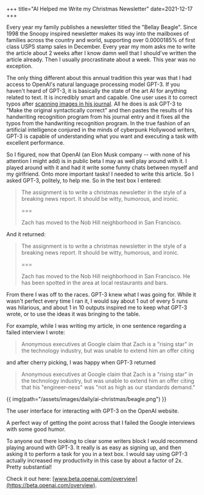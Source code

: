 +++
title="AI Helped me Write my Christmas Newsletter"
date=2021-12-17
+++

Every year my family publishes a newsletter titled the "Bellay Beagle". Since 1998 the Snoopy inspired newsletter makes its way into the mailboxes of families across the country and world, supporting over 0.0000185% of first class USPS stamp sales in December. Every year my mom asks me to write the article about 2 weeks after I know damn well that I should've written the article already. Then I usually procrastinate about a week. This year was no exception. 

The only thing different about this annual tradition this year was that I had access to OpenAI's natural language processing model GPT-3. If you haven't heard of GPT-3, it is basically the state of the art AI for anything related to text. It is incredibly smart and capable. One user uses it to correct typos after [scanning images in his journal](https://daily.tinyprojects.dev/paper_website). All he does is ask GPT-3 to "Make the original syntactically correct" and then pastes the results of his handwriting recognition program from his journal entry and it fixes all the typos from the handwriting recognition program. In the true fashion of an artificial intelligence conjured in the minds of cyberpunk Hollywood writers, GPT-3 is capable of understanding what you want and executing a task with excellent performance. 

So I figured, now that OpenAI (an Elon Musk company -- with none of his attention I might add) is in public beta I may as well play around with it. I played around with it and had it write some funny chats between myself and my girlfriend. Onto more important tasks! I needed to write this article. So I asked GPT-3, politely, to help me. So in the text box I entered:

>The assignment is to write a christmas newsletter in the style of a breaking news report. It should be witty, humorous, and ironic.
>
>===
>
> Zach has moved to the Nob Hill neighborhood in San Francisco.

And it returned:

>The assignment is to write a christmas newsletter in the style of a breaking news report. It should be witty, humorous, and ironic.
>
>===
>
> Zach has moved to the Nob Hill neighborhood in San Francisco. He has been spotted in the area at local restaurants and bars.

From there I was off to the races. GPT-3 knew what I was going for. While it wasn't perfect every time I ran it, I would say about 1 out of every 5 runs was hilarious, and about 1 in 10 outputs inspired me to keep what GPT-3 wrote, or to use the ideas it was bringing to the table. 

For example, while I was writing my article, in one sentence regarding a failed interview I wrote:

> Anonymous executives at Google claim that Zach is a "rising star" in the technology industry, but was unable to extend him an offer citing

and after cherry picking, I was happy when GPT-3 returned

> Anonymous executives at Google claim that Zach is a "rising star" in the technology industry, but was unable to extend him an offer citing that his "engineer-ness" was "not as high as our standards demand."


{{ img(path="/assets/images/daily/ai-christmas/beagle.png") }}

<div class="columns is-centered">
    <div class="column has-text-centered">
        The user interface for interacting with GPT-3 on the OpenAI website.
    </div>
</div>



A perfect way of getting the point across that I failed the Google interviews with some good humor. 

To anyone out there looking to clear some writers block I would recommend playing around with GPT-3. It really is as easy as signing up, and then asking it to perform a task for you in a text box. I would say using GPT-3 actually increased my productivity in this case by about a factor of 2x. Pretty substantial!

Check it out here: [www.beta.openai.com/overview](https://beta.openai.com/overview).